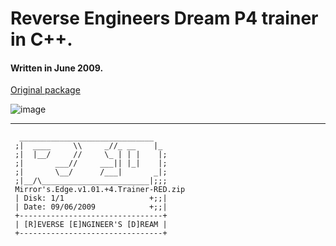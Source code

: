 # Reverse Engineers Dream P4 trainer in C++.

#### Written in June 2009.

[Original package](https://defacto2.net/f/a41896f)

![image](https://user-images.githubusercontent.com/513842/170847444-7e1c592f-fb76-401c-a3a8-6a32471a0a62.png)

---

```
  ______________________________ 
 ;|  ____     \\     _//_ __    |_
 ;|  |__/     //     \_ | | |    |;
 ;|       ___//     ___|| |_|    |;
 ;|       \__/      /___|       _|;
 ;|__/\________________________|;;;
 Mirror's.Edge.v1.01.+4.Trainer-RED.zip
 | Disk: 1/1                   +;;|
 | Date: 09/06/2009            +;;|
 +--------------------------------+
 | [R]EVERSE [E]NGINEER'S [D]REAM |
 +--------------------------------+
```

